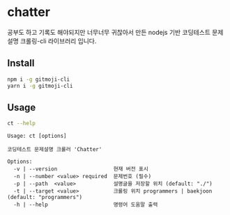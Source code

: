 
# chatter

공부도 하고 기록도 해야되지만 너무너무 귀찮아서 만든 nodejs 기반 코딩테스트 문제설명 크롤링-cli 라이브러리 입니다.

## Install


```bash
npm i -g gitmoji-cli
yarn i -g gitmoji-cli
```


## Usage

```bash
ct --help
```

```
Usage: ct [options]

코딩테스트 문제설명 크롤러 'Chatter'

Options:
  -v | --version                  현재 버전 표시
  -n | --number <value> required  문제번호 (필수)
  -p | --path  <value>            설명글을 저장할 위치 (default: "./")
  -t | --target <value>           크롤링 위치 programmers | baekjoon (default: "programmers")
  -h | --help                     명령어 도움말 출력
```
